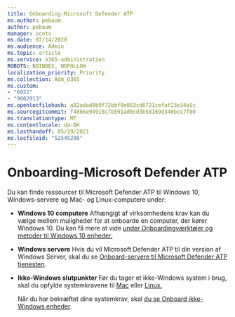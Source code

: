 ```yaml
---
title: Onboarding-Microsoft Defender ATP
ms.author: pebaum
author: pebaum
manager: scotv
ms.date: 07/14/2020
ms.audience: Admin
ms.topic: article
ms.service: o365-administration
ROBOTS: NOINDEX, NOFOLLOW
localization_priority: Priority
ms.collection: Adm_O365
ms.custom:
- "6022"
- "9002913"
ms.openlocfilehash: a82adad9b9f72bbf9e053cd6721cefaf23e34a5c
ms.sourcegitcommit: f4866e94918c7b591ad0cd3b58169d340bcc7f00
ms.translationtype: MT
ms.contentlocale: da-DK
ms.lasthandoff: 05/19/2021
ms.locfileid: "52545298"
---
```

# <a name="onboarding-microsoft-defender-atp"></a>Onboarding-Microsoft Defender ATP

Du kan finde ressourcer til Microsoft Defender ATP til Windows 10, Windows-servere og Mac- og Linux-computere under: 

- **Windows 10 computere** Afhængigt af virksomhedens krav kan du vælge mellem muligheder for at onboarde en computer, der kører Windows 10. Du kan få mere at vide [under Onboardingværktøjer og metoder til Windows 10 enheder.](/windows/security/threat-protection/microsoft-defender-atp/configure-endpoints) 

- **Windows servere** Hvis du vil Microsoft Defender ATP til din version af Windows Server, skal du se [Onboard-servere til Microsoft Defender ATP tjenesten](/windows/security/threat-protection/microsoft-defender-atp/configure-server-endpoints).

- **Ikke-Windows slutpunkter**  Før du tager et ikke-Windows system i brug, skal du opfylde systemkravene til [Mac](/windows/security/threat-protection/microsoft-defender-atp/microsoft-defender-atp-mac#system-requirements) eller [Linux.](/windows/security/threat-protection/microsoft-defender-atp/microsoft-defender-atp-linux#system-requirements)

    Når du har bekræftet dine systemkrav, skal [du se Onboard ikke-Windows enheder](/windows/security/threat-protection/microsoft-defender-atp/configure-endpoints-non-windows#onboarding-non-windows-machines).